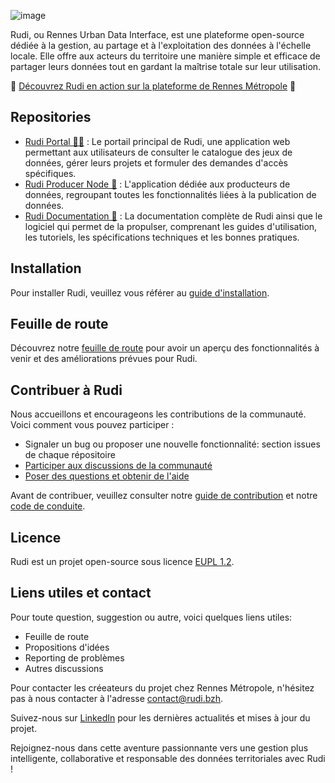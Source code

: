 ![image](https://github.com/Rudi-pages-WIP/.github/assets/14858948/4d9e6101-e842-4a72-9b85-982e272622cd)

Rudi, ou Rennes Urban Data Interface, est une plateforme open-source dédiée à la gestion, au partage et à l'exploitation des données à l'échelle locale. Elle offre aux acteurs du territoire une manière simple et efficace de partager leurs données tout en gardant la maîtrise totale sur leur utilisation.

🚀 [Découvrez Rudi en action sur la plateforme de Rennes Métropole](https://rudi.bzh/) 🚀

## Repositories

- [Rudi Portal 🧑‍💻](https://github.com/Rudi-pages-WIP/Rudi-Portal) : Le portail principal de Rudi, une application web permettant aux utilisateurs de consulter le catalogue des jeux de données, gérer leurs projets et formuler des demandes d'accès spécifiques.
- [Rudi Producer Node 🔨](https://github.com/Rudi-pages-WIP/Rudi-Producer-Node) : L'application dédiée aux producteurs de données, regroupant toutes les fonctionnalités liées à la publication de données.
- [Rudi Documentation 📑](https://github.com/Rudi-pages-WIP/Rudi-Documentation) : La documentation complète de Rudi ainsi que le logiciel qui permet de la propulser, comprenant les guides d'utilisation, les tutoriels, les spécifications techniques et les bonnes pratiques.

## Installation

Pour installer Rudi, veuillez vous référer au [guide d'installation](INSTALL.md).

## Feuille de route

Découvrez notre [feuille de route](https://github.com/orgs/Rudi-pages-WIP/projects/1) pour avoir un aperçu des fonctionnalités à venir et des améliorations prévues pour Rudi.

## Contribuer à Rudi

Nous accueillons et encourageons les contributions de la communauté. Voici comment vous pouvez participer :

- Signaler un bug ou proposer une nouvelle fonctionnalité: section issues de chaque répositoire
- [Participer aux discussions de la communauté]([https://github.com/rudi-project/rudi-portal/discussions](https://github.com/orgs/Rudi-pages-WIP/discussions))
- [Poser des questions et obtenir de l'aide](https://github.com/orgs/Rudi-pages-WIP/discussions/categories/questions-et-r%C3%A9ponses)

Avant de contribuer, veuillez consulter notre [guide de contribution](CONTRIBUTING.md) et notre [code de conduite](CODE_OF_CONDUCT.md).

## Licence

Rudi est un projet open-source sous licence [EUPL 1.2](LICENCE.md).

## Liens utiles et contact

Pour toute question, suggestion ou autre, voici quelques liens utiles:
- Feuille de route
- Propositions d'idées
- Reporting de problèmes
- Autres discussions

Pour contacter les créeateurs du projet chez Rennes Métropole, n'hésitez pas à nous contacter à l'adresse [contact@rudi.bzh](mailto:contact@rudi.bzh).

Suivez-nous sur [LinkedIn](https://www.linkedin.com/company/portail-rudi/about/) pour les dernières actualités et mises à jour du projet.

Rejoignez-nous dans cette aventure passionnante vers une gestion plus intelligente, collaborative et responsable des données territoriales avec Rudi !
